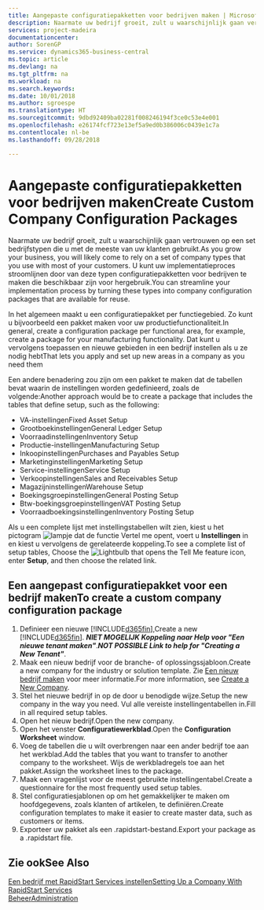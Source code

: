 ```yaml
---
title: Aangepaste configuratiepakketten voor bedrijven maken | Microsoft Docs
description: Naarmate uw bedrijf groeit, zult u waarschijnlijk gaan vertrouwen op een set bedrijfstypen die u met de meeste van uw klanten gebruikt. U kunt uw implementatieproces stroomlijnen door van deze typen configuratiepakketten voor bedrijven te maken die beschikbaar zijn voor hergebruik.
services: project-madeira
documentationcenter: 
author: SorenGP
ms.service: dynamics365-business-central
ms.topic: article
ms.devlang: na
ms.tgt_pltfrm: na
ms.workload: na
ms.search.keywords: 
ms.date: 10/01/2018
ms.author: sgroespe
ms.translationtype: HT
ms.sourcegitcommit: 9dbd92409ba02281f008246194f3ce0c53e4e001
ms.openlocfilehash: e26174fcf723e13ef5a9ed0b386006c0439e1c7a
ms.contentlocale: nl-be
ms.lasthandoff: 09/28/2018

---
```

# <a name="create-custom-company-configuration-packages"></a><span data-ttu-id="71ef5-104">Aangepaste configuratiepakketten voor bedrijven maken</span><span class="sxs-lookup"><span data-stu-id="71ef5-104">Create Custom Company Configuration Packages</span></span>
<span data-ttu-id="71ef5-105">Naarmate uw bedrijf groeit, zult u waarschijnlijk gaan vertrouwen op een set bedrijfstypen die u met de meeste van uw klanten gebruikt.</span><span class="sxs-lookup"><span data-stu-id="71ef5-105">As you grow your business, you will likely come to rely on a set of company types that you use with most of your customers.</span></span> <span data-ttu-id="71ef5-106">U kunt uw implementatieproces stroomlijnen door van deze typen configuratiepakketten voor bedrijven te maken die beschikbaar zijn voor hergebruik.</span><span class="sxs-lookup"><span data-stu-id="71ef5-106">You can streamline your implementation process by turning these types into company configuration packages that are available for reuse.</span></span>  

<span data-ttu-id="71ef5-107">In het algemeen maakt u een configuratiepakket per functiegebied. Zo kunt u bijvoorbeeld een pakket maken voor uw productiefunctionaliteit.</span><span class="sxs-lookup"><span data-stu-id="71ef5-107">In general, create a configuration package per functional area, for example, create a package for your manufacturing functionality.</span></span> <span data-ttu-id="71ef5-108">Dat kunt u vervolgens toepassen en nieuwe gebieden in een bedrijf instellen als u ze nodig hebt</span><span class="sxs-lookup"><span data-stu-id="71ef5-108">That lets you apply and set up new areas in a company as you need them</span></span>  

<span data-ttu-id="71ef5-109">Een andere benadering zou zijn om een pakket te maken dat de tabellen bevat waarin de instellingen worden gedefinieerd, zoals de volgende:</span><span class="sxs-lookup"><span data-stu-id="71ef5-109">Another approach would be to create a package that includes the tables that define setup, such as the following:</span></span>  

-   <span data-ttu-id="71ef5-110">VA-instellingen</span><span class="sxs-lookup"><span data-stu-id="71ef5-110">Fixed Asset Setup</span></span>  
-   <span data-ttu-id="71ef5-111">Grootboekinstellingen</span><span class="sxs-lookup"><span data-stu-id="71ef5-111">General Ledger Setup</span></span>  
-   <span data-ttu-id="71ef5-112">Voorraadinstellingen</span><span class="sxs-lookup"><span data-stu-id="71ef5-112">Inventory Setup</span></span>  
-   <span data-ttu-id="71ef5-113">Productie-instellingen</span><span class="sxs-lookup"><span data-stu-id="71ef5-113">Manufacturing Setup</span></span>  
-   <span data-ttu-id="71ef5-114">Inkoopinstellingen</span><span class="sxs-lookup"><span data-stu-id="71ef5-114">Purchases and Payables Setup</span></span>  
-   <span data-ttu-id="71ef5-115">Marketinginstellingen</span><span class="sxs-lookup"><span data-stu-id="71ef5-115">Marketing Setup</span></span>  
-   <span data-ttu-id="71ef5-116">Service-instellingen</span><span class="sxs-lookup"><span data-stu-id="71ef5-116">Service Setup</span></span>  
-   <span data-ttu-id="71ef5-117">Verkoopinstellingen</span><span class="sxs-lookup"><span data-stu-id="71ef5-117">Sales and Receivables Setup</span></span>  
-   <span data-ttu-id="71ef5-118">Magazijninstellingen</span><span class="sxs-lookup"><span data-stu-id="71ef5-118">Warehouse Setup</span></span>  
-   <span data-ttu-id="71ef5-119">Boekingsgroepinstellingen</span><span class="sxs-lookup"><span data-stu-id="71ef5-119">General Posting Setup</span></span>  
-   <span data-ttu-id="71ef5-120">Btw-boekingsgroepinstellingen</span><span class="sxs-lookup"><span data-stu-id="71ef5-120">VAT Posting Setup</span></span>  
-   <span data-ttu-id="71ef5-121">Voorraadboekingsinstellingen</span><span class="sxs-lookup"><span data-stu-id="71ef5-121">Inventory Posting Setup</span></span>  

<span data-ttu-id="71ef5-122">Als u een complete lijst met instellingstabellen wilt zien, kiest u het pictogram ![lampje dat de functie Vertel me opent](media/ui-search/search_small.png "Vertel me wat u wilt doen"), voert u **Instellingen** in en kiest u vervolgens de gerelateerde koppeling.</span><span class="sxs-lookup"><span data-stu-id="71ef5-122">To see a complete list of setup tables, Choose the ![Lightbulb that opens the Tell Me feature](media/ui-search/search_small.png "Tell me what you want to do") icon, enter **Setup**, and then choose the related link.</span></span>  

## <a name="to-create-a-custom-company-configuration-package"></a><span data-ttu-id="71ef5-123">Een aangepast configuratiepakket voor een bedrijf maken</span><span class="sxs-lookup"><span data-stu-id="71ef5-123">To create a custom company configuration package</span></span>  
1.  <span data-ttu-id="71ef5-124">Definieer een nieuwe [!INCLUDE[d365fin](includes/d365fin_md.md)],</span><span class="sxs-lookup"><span data-stu-id="71ef5-124">Create a new [!INCLUDE[d365fin](includes/d365fin_md.md)].</span></span> <span data-ttu-id="71ef5-125">***NIET MOGELIJK Koppeling naar Help voor "Een nieuwe tenant maken"***.</span><span class="sxs-lookup"><span data-stu-id="71ef5-125">***NOT POSSIBLE Link to help for "Creating a New Tenant"***.</span></span>   
2.  <span data-ttu-id="71ef5-126">Maak een nieuw bedrijf voor de branche- of oplossingssjabloon.</span><span class="sxs-lookup"><span data-stu-id="71ef5-126">Create a new company for the industry or solution template.</span></span> <span data-ttu-id="71ef5-127">Zie [Een nieuw bedrijf maken](admin-how-to-create-a-new-company.md) voor meer informatie.</span><span class="sxs-lookup"><span data-stu-id="71ef5-127">For more information, see [Create a New Company](admin-how-to-create-a-new-company.md).</span></span>  
3.  <span data-ttu-id="71ef5-128">Stel het nieuwe bedrijf in op de door u benodigde wijze.</span><span class="sxs-lookup"><span data-stu-id="71ef5-128">Setup the new company in the way you need.</span></span> <span data-ttu-id="71ef5-129">Vul alle vereiste instellingentabellen in.</span><span class="sxs-lookup"><span data-stu-id="71ef5-129">Fill in all required setup tables.</span></span>  
4.  <span data-ttu-id="71ef5-130">Open het nieuw bedrijf.</span><span class="sxs-lookup"><span data-stu-id="71ef5-130">Open the new company.</span></span>
5. <span data-ttu-id="71ef5-131">Open het venster **Configuratiewerkblad**.</span><span class="sxs-lookup"><span data-stu-id="71ef5-131">Open the **Configuration Worksheet** window.</span></span>  
6.  <span data-ttu-id="71ef5-132">Voeg de tabellen die u wilt overbrengen naar een ander bedrijf toe aan het werkblad.</span><span class="sxs-lookup"><span data-stu-id="71ef5-132">Add the tables that you want to transfer to another company to the worksheet.</span></span> <span data-ttu-id="71ef5-133">Wijs de werkbladregels toe aan het pakket.</span><span class="sxs-lookup"><span data-stu-id="71ef5-133">Assign the worksheet lines to the package.</span></span>  
7.  <span data-ttu-id="71ef5-134">Maak een vragenlijst voor de meest gebruikte instellingentabel.</span><span class="sxs-lookup"><span data-stu-id="71ef5-134">Create a questionnaire for the most frequently used setup tables.</span></span>  
8.  <span data-ttu-id="71ef5-135">Stel configuratiesjablonen op om het gemakkelijker te maken om hoofdgegevens, zoals klanten of artikelen, te definiëren.</span><span class="sxs-lookup"><span data-stu-id="71ef5-135">Create configuration templates to make it easier to create master data, such as customers or items.</span></span>  
9.  <span data-ttu-id="71ef5-136">Exporteer uw pakket als een .rapidstart-bestand.</span><span class="sxs-lookup"><span data-stu-id="71ef5-136">Export your package as a .rapidstart file.</span></span>  

## <a name="see-also"></a><span data-ttu-id="71ef5-137">Zie ook</span><span class="sxs-lookup"><span data-stu-id="71ef5-137">See Also</span></span>  
[<span data-ttu-id="71ef5-138">Een bedrijf met RapidStart Services instellen</span><span class="sxs-lookup"><span data-stu-id="71ef5-138">Setting Up a Company With RapidStart Services</span></span>](admin-set-up-a-company-with-rapidstart.md)  
[<span data-ttu-id="71ef5-139">Beheer</span><span class="sxs-lookup"><span data-stu-id="71ef5-139">Administration</span></span>](admin-setup-and-administration.md)


